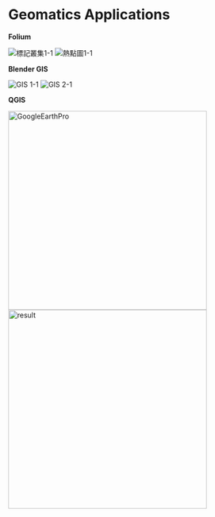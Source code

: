 # Geomatics Applications

**Folium**

![標記叢集1-1](https://user-images.githubusercontent.com/66252302/99941978-e0d96a80-2da9-11eb-8a97-270de16606a6.gif)
![熱點圖1-1](https://user-images.githubusercontent.com/66252302/99941998-e9ca3c00-2da9-11eb-8740-180317227373.gif)


**Blender GIS**

![GIS 1-1](https://user-images.githubusercontent.com/66252302/99941564-319c9380-2da9-11eb-9078-efb30fa00f38.gif)
![GIS 2-1](https://user-images.githubusercontent.com/66252302/99941594-411bdc80-2da9-11eb-83b4-712b55891746.gif)


**QGIS**

<img width="400" alt="GoogleEarthPro" src="https://user-images.githubusercontent.com/66252302/99943284-05364680-2dac-11eb-9538-be142bf413aa.png"><img width="400" alt="result" src="https://user-images.githubusercontent.com/66252302/99943077-ad97db00-2dab-11eb-9494-9e46fa09a9ba.png">

